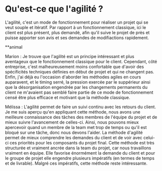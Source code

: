 # Qu'est-ce que l'agilité ?

L'agilité, c'est un mode de fonctionnement pour réaliser un projet qui se veut souple et itératif.  Par rapport à un fonctionnement classique, ici le client est plus présent, plus demandé, afin qu'il suive le projet de près et puisse apporter son avis et ses demandes de modifiactions rapidement.

**animal

Marion : Je trouve que l'agilité est un principe intéressant et plus aventageux que le fonctionnement classique pour le client. Cependant, côté entreprise, c'est malheureusement moins confortable que d'avoir des spécificités techniques définies en début de projet et qui ne changent pas.
Enfin, j'ai déjà eu l'occasion d'aborder les méthodes agiles en cours auparavent, et le timing serré, la pression exercée par le suppérieur ainsi que la désorganisation engendrée par les changements permanents du client ne m'avaient pas semblé faire partie de ce mode de fonctionnement censé être plus efficace et motivant que la méthode classique.

Mélissa : L'agilité permet de faire un suivi continu avec les retours du client. Je me suis aperçu qu'en appliquant cette méthode, nous avons une meilleure connaissance des tâches des membres de l'équipe du projet et de mieux suivre l'avancement de celles-ci. Ainsi, nous pouvons mieux apercevoir quand un membre de la team met trop de temps ou qu'il est bloqué sur une tâche, donc nous devons l'aider. La méthode d'agilité permet de mieux comprendre les demandes du client et de voir avec celui-ci ces priorités pour les composants du projet final.
Cette méthode est très structurée et vraiment ancrée dans la team du projet, car nous travaillons vraiment en équipe. Elle favorise énormément la demande du client et pour le groupe de projet elle engendre plusieurs impératifs (en termes de temps et de livrable). Malgré ces impératifs, cette méthode reste intéressante.